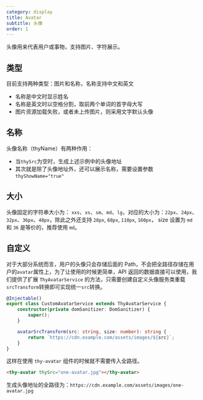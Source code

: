 ```yaml
---
category: display
title: Avatar
subtitle: 头像
order: 1
---
```


头像用来代表用户或事物，支持图片、字符展示。

## 类型

目前支持两种类型：图片和名称，名称支持中文和英文
- 名称是中文时显示姓名
- 名称是英文时以空格分割，取前两个单词的首字母大写
- 图片资源加载失败，或者未上传图片，则采用文字默认头像

<example name="thy-avatar-basic-example" />

## 名称
头像名称（thyName）有两种作用：
- 当`thySrc`为空时，生成上述示例中的头像地址
- 其次就是除了头像地址外，还可以展示名称，需要设置参数`thyShowName="true"`
<example name="thy-avatar-name-example" inline />

## 大小
头像固定的字符串大小为： `xxs`、`xs`、`sm`、`md`、`lg`，对应的大小为：`22px`、`24px`、`32px`、`36px`、`48px`，除此之外还支持 `28px`, `68px`, `110px`, `160px`， size 设置为 `md` 和 `36` 是等价的，推荐使用 `md`。

<example name="thy-avatar-size-example" />

## 自定义
对于大部分系统而言，用户的头像只会存储后面的 Path，不会把全路径存储在用户的`avatar`属性上，为了让使用的时候更简单，API 返回的数据直接可以使用，我们提供了扩展 `ThyAvatarService` 的方法，只需要创建自定义头像服务类重载`srcTransform`转换即可实现统一`src`转换。

```ts
@Injectable()
export class CustomAvatarService extends ThyAvatarService {
    constructor(private domSanitizer: DomSanitizer) {
        super();
    }

    avatarSrcTransform(src: string, size: number): string {
        return `https://cdn.example.com/assets/images/${src}`;
    }
}
```

这样在使用 `thy-avatar` 组件的时候就不需要传入全路径。

```html
<thy-avatar thySrc="one-avatar.jpg"></thy-avatar>
```
生成头像地址的全路径为：`https://cdn.example.com/assets/images/one-avatar.jpg`
